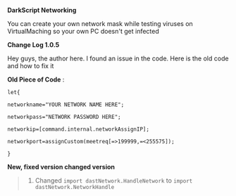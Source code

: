**DarkScript Networking**
> 
You can create your own network mask while testing viruses on VirtualMaching so your own PC doesn't get infected

**Change Log 1.0.5**
>
Hey guys, the author here. I found an issue in the code. Here is the old code and how to fix it

**Old Piece of Code** : 
>
`let{`
>
 `networkname="YOUR NETWORK NAME HERE";`
 >
  `networkpass="NETWORK PASSWORD HERE";`
  >
  `networkip=[command.internal.networkAssignIP];`
  >
  `networkport=assignCustom(meetreq[=>199999,=<255575]);`
  >
  `}`
  >
**New, fixed version changed version**
> 1. Changed `import dastNetwork.HandleNetwork` to `import dastNetwork.NetworkHandle`
